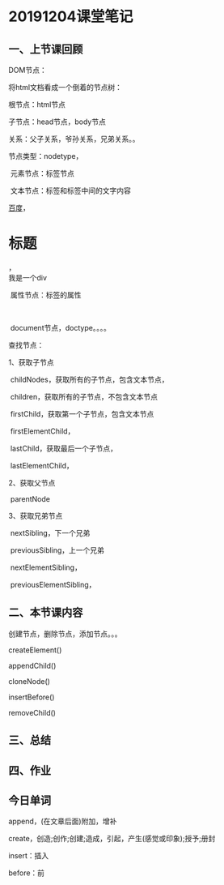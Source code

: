 # 20191204课堂笔记

## 一、上节课回顾

DOM节点：

将html文档看成一个倒着的节点树：

根节点：html节点

子节点：head节点，body节点

关系：父子关系，爷孙关系，兄弟关系。。



节点类型：nodetype，

​	元素节点：标签节点

​	文本节点：标签和标签中间的文字内容

​			<a  href="http://www.baidu.com">百度</a>，<h1>标题</h1>，<div>我是一个div</div>

​	属性节点：标签的属性

​			<meta charset="utf-8">

​	document节点，doctype。。。。

查找节点：

1、获取子节点

​	childNodes，获取所有的子节点，包含文本节点，

​	children，获取所有的子节点，不包含文本节点

​	firstChild，获取第一个子节点，包含文本节点

​	firstElementChild，

​	lastChild，获取最后一个子节点，

​	lastElementChild，

2、获取父节点

​	parentNode

3、获取兄弟节点

​	nextSibling，下一个兄弟

​	previousSibling，上一个兄弟

​	nextElementSibling，

​	previousElementSibling，



## 二、本节课内容

创建节点，删除节点，添加节点。。。

createElement()

appendChild()

cloneNode()

insertBefore()

removeChild()







## 三、总结



## 四、作业



## 今日单词

append，(在文章后面)附加，增补

create，创造;创作;创建;造成，引起，产生(感觉或印象);授予;册封

insert：插入

before：前